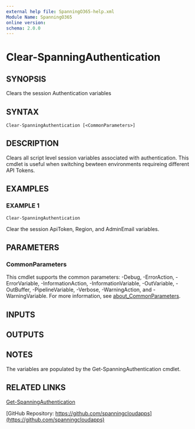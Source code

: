 ```yaml
---
external help file: SpanningO365-help.xml
Module Name: SpanningO365
online version:
schema: 2.0.0
---
```


# Clear-SpanningAuthentication

## SYNOPSIS
Clears the session Authentication variables

## SYNTAX

```
Clear-SpanningAuthentication [<CommonParameters>]
```

## DESCRIPTION
Clears all script level session variables associated with authentication.
This cmdlet is useful when switching bewteen environments requireing different API Tokens.

## EXAMPLES

### EXAMPLE 1
```
Clear-SpanningAuthentication
```

Clear the session ApiToken, Region, and AdminEmail variables.

## PARAMETERS

### CommonParameters
This cmdlet supports the common parameters: -Debug, -ErrorAction, -ErrorVariable, -InformationAction, -InformationVariable, -OutVariable, -OutBuffer, -PipelineVariable, -Verbose, -WarningAction, and -WarningVariable. For more information, see [about_CommonParameters](http://go.microsoft.com/fwlink/?LinkID=113216).

## INPUTS

## OUTPUTS

## NOTES
The variables are populated by the Get-SpanningAuthentication cmdlet.

## RELATED LINKS

[Get-SpanningAuthentication](Get-SpanningAuthentication.md)

[GitHub Repository: https://github.com/spanningcloudapps](https://github.com/spanningcloudapps)

